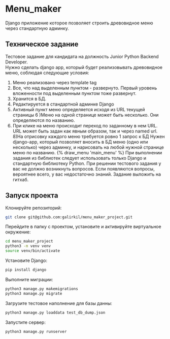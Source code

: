 # Menu_maker
Django приложение которое позволяет строить древовидное меню через стандартную админку.

## Техническое задание
Тестовое задание для кандидата на должность Junior Python Backend Developer.  
Нужно сделать django app, который будет реализовывать древовидное меню, соблюдая следующие условия:
1) Меню реализовано через template tag
2) Все, что над выделенным пунктом - развернуто. Первый уровень вложенности под выделенным пунктом тоже развернут.
3) Хранится в БД.
4) Редактируется в стандартной админке Django
5) Активный пункт меню определяется исходя из URL текущей страницы
6 )Меню на одной странице может быть несколько. Они определяются по названию.
7) При клике на меню происходит переход по заданному в нем URL. URL может быть задан как явным образом, так и через named url.
8)На отрисовку каждого меню требуется ровно 1 запрос к БД
 Нужен django-app, который позволяет вносить в БД меню (одно или несколько) через админку, и нарисовать на любой нужной странице меню по названию.
 {% draw_menu 'main_menu' %}
 При выполнении задания из библиотек следует использовать только Django и стандартную библиотеку Python.
При решении тестового задания у вас не должно возникнуть вопросов. Если появляются вопросы, вероятнее всего, у вас недостаточно знаний.
Задание выложить на гитхаб.

## Запуск проекта
Клонируйте репозиторий:
```bash
git clone git@github.com:galirkil/menu_maker_project.git
```
Перейдите в папку с проектом, установите и активируйте виртуальное окружение:
```bash
cd menu_maker_project
python3 -m venv venv
source venv/bin/activate
```
Установите Django:
```bash
pip install django
```
Выполните миграции:
```bash
python3 manage.py makemigrations
python3 manage.py migrate
```
Загрузите тестовое наполнение для базы данны:
```bash
python3 manage.py loaddata test_db_dump.json
```
Запустите сервер:
```bash
python3 manage.py runserver
```
